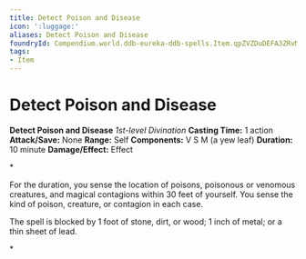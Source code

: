 ```yaml
---
title: Detect Poison and Disease
icon: ':luggage:'
aliases: Detect Poison and Disease
foundryId: Compendium.world.ddb-eureka-ddb-spells.Item.qpZVZDuDEFA3ZRvM
tags:
- Item
---
```


# Detect Poison and Disease

**Detect Poison and Disease**
_1st-level Divination_
**Casting Time:** 1 action
**Attack/Save:** None
**Range:** Self
**Components:** V S M (a yew leaf)
**Duration:** 10 minute
**Damage/Effect:** Effect

*<p>For the duration, you sense the location of poisons, poisonous or venomous creatures, and magical contagions within 30 feet of yourself. You sense the kind of poison, creature, or contagion in each case.

The spell is blocked by 1 foot of stone, dirt, or wood; 1 inch of metal; or a thin sheet of lead.</p>*